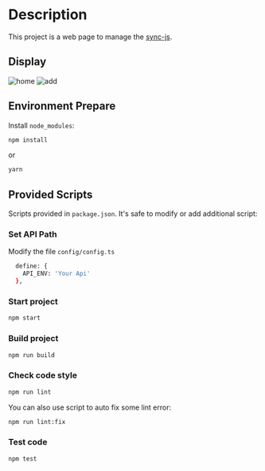# Description

This project is a web page to manage the [sync-js](https://github.com/Dapiguabc/sync-js).

## Display

![home](https://github.com/Dapiguabc/sync-web/example/1.png)
![add](https://github.com/Dapiguabc/sync-web/example/2.png)

## Environment Prepare

Install `node_modules`:

```bash
npm install
```

or

```bash
yarn
```

## Provided Scripts

Scripts provided in `package.json`. It's safe to modify or add additional script:

### Set API Path
Modify the file ```config/config.ts```
```bash
  define: {
    API_ENV: 'Your Api'
  },
```

### Start project

```bash
npm start
```

### Build project

```bash
npm run build
```

### Check code style

```bash
npm run lint
```

You can also use script to auto fix some lint error:

```bash
npm run lint:fix
```

### Test code

```bash
npm test
```
